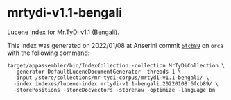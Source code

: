 # mrtydi-v1.1-bengali

Lucene index for Mr.TyDi v1.1 (Bengali).

This index was generated on 2022/01/08 at Anserini commit [`6fcb89`](https://github.com/castorini/anserini/commit/6fcb896c61e2b8cf2f235def3e95dda5fe4cd2fc) on `orca` with the following command:

```
target/appassembler/bin/IndexCollection -collection MrTyDiCollection \
  -generator DefaultLuceneDocumentGenerator -threads 1 \
  -input /store/collections/mr-tydi-corpus/mrtydi-v1.1-bengali/ \
  -index indexes/lucene-index.mrtydi-v1.1-bengali.20220108.6fcb89/ \
  -storePositions -storeDocvectors -storeRaw -optimize -language bn
```